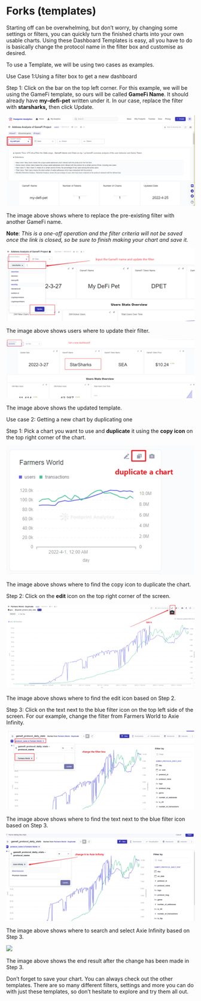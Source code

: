 # Forks (templates)

Starting off can be overwhelming, but don’t worry, by changing some settings or filters, you can quickly turn the finished charts into your own usable charts. Using these Dashboard Templates is easy, all you have to do is basically change the protocol name in the filter box and customise as desired.

To use a Template, we will be using two cases as examples.

Use Case 1:Using a filter box to get a new dashboard

Step 1: Click on the bar on the top left corner. For this example, we will be using the GameFi template, so ours will be called **GameFi Name**. It should already have **my-defi-pet** written under it. In our case, replace the filter with **starsharks,** then click Update.

![](<../../.gitbook/assets/0 (7)>)

The image above shows where to replace the pre-existing filter with another GameFi name.

**Note**: _This is a one-off operation and the filter criteria will not be saved once the link is closed, so be sure to finish making your chart and save it._

![](<../../.gitbook/assets/1 (18)>)

The image above shows users where to update their filter.

![](<../../.gitbook/assets/2 (8)>)

The image above shows the updated template.

Use case 2: Getting a new chart by duplicating one

Step 1: Pick a chart you want to use and **duplicate** it using the **copy icon** on the top right corner of the chart.

![](<../../.gitbook/assets/3 (2)>)

The image above shows where to find the copy icon to duplicate the chart.

Step 2: Click on the **edit** icon on the top right corner of the screen.

![](<../../.gitbook/assets/4 (18)>)

The image above shows where to find the edit icon based on Step 2.

Step 3: Click on the text next to the blue filter icon on the top left side of the screen. For our example, change the filter from Farmers World to Axie Infinity.

![](<../../.gitbook/assets/5 (13)>)

The image above shows where to find the text next to the blue filter icon based on Step 3.

![](<../../.gitbook/assets/6 (14)>)

The image above shows where to search and select Axie Infinity based on Step 3.

![](<../../.gitbook/assets/7 (5)>)

The image above shows the end result after the change has been made in Step 3.

Don’t forget to save your chart. You can always check out the other templates. There are so many different filters, settings and more you can do with just these templates, so don’t hesitate to explore and try them all out.
